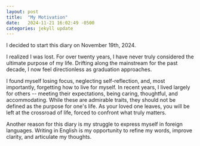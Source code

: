 ```yaml
---
layout: post
title:  "My Motivation"
date:   2024-11-21 16:02:49 -0500
categories: jekyll update
---
```


I decided to start this diary on November 19th, 2024. 

I realized I was lost. For over twenty years, I have never truly considered the ultimate purpose of my life. Drifting along the mainstream for the past decade, I now feel directionless as graduation approaches.

I found myself losing focus, neglecting self-reflection, and, most importantly, forgetting how to live for myself. In recent years, I  lived largely for others -- meeting their expectations, being caring, thoughtful, and accommodating. While these are admirable traits, they should not be defined as the purpose for one's life. As your loved one leaves, you will be left at the crossroad of life, forced to confront what truly matters. 

Another reason for this diary is my struggle to express myself in foreign languages. Writing in English is my opportunity to refine my words, improve clarity, and articulate my thoughts.
